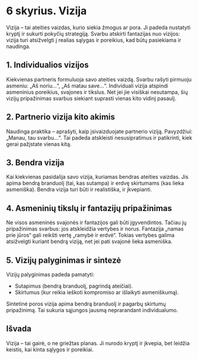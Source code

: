 # 6 skyrius. Vizija

Vizija – tai ateities vaizdas, kurio siekia žmogus ar pora. Ji padeda nustatyti kryptį ir sukurti pokyčių strategiją. Svarbu atskirti fantazijas nuo vizijos: vizija turi atsižvelgti į realias sąlygas ir poreikius, kad būtų pasiekiama ir naudinga.

## 1. Individualios vizijos

Kiekvienas partneris formuluoja savo ateities vaizdą. Svarbu rašyti pirmuoju asmeniu: „Aš noriu…“, „Aš matau save…“. Individuali vizija atspindi asmeninius poreikius, svajones ir tikslus. Net jei jie visiškai nesutampa, šių vizijų pripažinimas svarbus siekiant suprasti vienas kito vidinį pasaulį.

## 2. Partnerio vizija kito akimis

Naudinga praktika – aprašyti, kaip įsivaizduojate partnerio viziją. Pavyzdžiui: „Manau, tau svarbu…“. Tai padeda atskleisti nesusipratimus ir patikrinti, kiek gerai pažįstate vienas kitą.

## 3. Bendra vizija

Kai kiekvienas pasidalija savo vizija, kuriamas bendras ateities vaizdas. Jis apima bendrą branduolį (tai, kas sutampa) ir erdvę skirtumams (kas lieka asmeniška). Bendra vizija turi būti ir realistiška, ir įkvepianti.

## 4. Asmeninių tikslų ir fantazijų pripažinimas

Ne visos asmeninės svajonės ir fantazijos gali būti įgyvendintos. Tačiau jų pripažinimas svarbus: jos atskleidžia vertybes ir norus. Fantazija „namas prie jūros“ gali reikšti vertę „ramybė ir erdvė“. Tokias vertybes galima atsižvelgti kuriant bendrą viziją, net jei pati svajonė lieka asmeniška.

## 5. Vizijų palyginimas ir sintezė

Vizijų palyginimas padeda pamatyti:

- Sutapimus (bendrą branduolį, pagrindą ateičiai).
- Skirtumus (kur reikia ieškoti kompromiso ar išlaikyti asmeniškumą).

Sintetinė poros vizija apima bendrą branduolį ir pagarbų skirtumų pripažinimą. Tai sukuria sąjungos jausmą neprarandant individualumo.

## Išvada

Vizija – tai gairė, o ne griežtas planas. Ji nurodo kryptį ir įkvepia, bet leidžia keistis, kai kinta sąlygos ir poreikiai.
